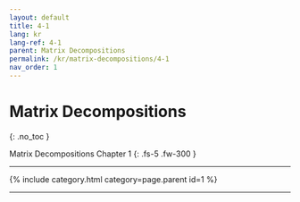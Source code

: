 ```yaml
---
layout: default
title: 4-1
lang: kr
lang-ref: 4-1
parent: Matrix Decompositions
permalink: /kr/matrix-decompositions/4-1
nav_order: 1
---
```


# Matrix Decompositions
{: .no_toc }


Matrix Decompositions Chapter 1
{: .fs-5 .fw-300 }

---

{% include category.html category=page.parent id=1 %}

---

